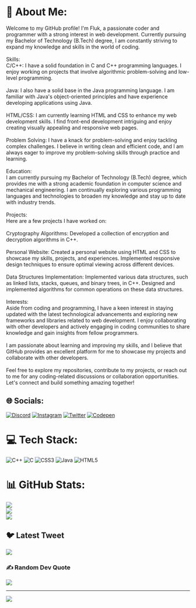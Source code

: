 # 💫 About Me:
Welcome to my GitHub profile! I'm Fluk, a passionate coder and programmer with a strong interest in web development. Currently pursuing my Bachelor of Technology (B.Tech) degree, I am constantly striving to expand my knowledge and skills in the world of coding.<br><br>Skills:<br>C/C++: I have a solid foundation in C and C++ programming languages. I enjoy working on projects that involve algorithmic problem-solving and low-level programming.<br><br>Java: I also have a solid base in the Java programming language. I am familiar with Java's object-oriented principles and have experience developing applications using Java.<br><br>HTML/CSS: I am currently learning HTML and CSS to enhance my web development skills. I find front-end development intriguing and enjoy creating visually appealing and responsive web pages.<br><br>Problem Solving: I have a knack for problem-solving and enjoy tackling complex challenges. I believe in writing clean and efficient code, and I am always eager to improve my problem-solving skills through practice and learning.<br><br>Education:<br>I am currently pursuing my Bachelor of Technology (B.Tech) degree, which provides me with a strong academic foundation in computer science and mechanical engineering. I am continually exploring various programming languages and technologies to broaden my knowledge and stay up to date with industry trends.<br><br>Projects:<br>Here are a few projects I have worked on:<br><br>Cryptography Algorithms: Developed a collection of encryption and decryption algorithms in C++.<br><br>Personal Website: Created a personal website using HTML and CSS to showcase my skills, projects, and experiences. Implemented responsive design techniques to ensure optimal viewing across different devices.<br><br>Data Structures Implementation: Implemented various data structures, such as linked lists, stacks, queues, and binary trees, in C++. Designed and implemented algorithms for common operations on these data structures.<br><br>Interests:<br>Aside from coding and programming, I have a keen interest in staying updated with the latest technological advancements and exploring new frameworks and libraries related to web development. I enjoy collaborating with other developers and actively engaging in coding communities to share knowledge and gain insights from fellow programmers.<br><br>I am passionate about learning and improving my skills, and I believe that GitHub provides an excellent platform for me to showcase my projects and collaborate with other developers.<br><br>Feel free to explore my repositories, contribute to my projects, or reach out to me for any coding-related discussions or collaboration opportunities. Let's connect and build something amazing together!


## 🌐 Socials:
[![Discord](https://img.shields.io/badge/Discord-%237289DA.svg?logo=discord&logoColor=white)](https://discord.gg/5rgW3cJTPM) [![Instagram](https://img.shields.io/badge/Instagram-%23E4405F.svg?logo=Instagram&logoColor=white)](https://instagram.com/vxrunrxj) [![Twitter](https://img.shields.io/badge/Twitter-%231DA1F2.svg?logo=Twitter&logoColor=white)](https://twitter.com/vxrunrxj) [![Codepen](https://img.shields.io/badge/Codepen-000000?style=for-the-badge&logo=codepen&logoColor=white)](https://codepen.io/FluKM) 

# 💻 Tech Stack:
![C++](https://img.shields.io/badge/c++-%2300599C.svg?style=plastic&logo=c%2B%2B&logoColor=white) ![C](https://img.shields.io/badge/c-%2300599C.svg?style=plastic&logo=c&logoColor=white) ![CSS3](https://img.shields.io/badge/css3-%231572B6.svg?style=plastic&logo=css3&logoColor=white) ![Java](https://img.shields.io/badge/java-%23ED8B00.svg?style=plastic&logo=java&logoColor=white) ![HTML5](https://img.shields.io/badge/html5-%23E34F26.svg?style=plastic&logo=html5&logoColor=white)
# 📊 GitHub Stats:
![](https://github-readme-stats.vercel.app/api?username=FluKM&theme=dark&hide_border=false&include_all_commits=false&count_private=false)<br/>
![](https://github-readme-streak-stats.herokuapp.com/?user=FluKM&theme=dark&hide_border=false)<br/>
![](https://github-readme-stats.vercel.app/api/top-langs/?username=FluKM&theme=dark&hide_border=false&include_all_commits=false&count_private=false&layout=compact)

## 🐦 Latest Tweet
[![](https://gtce.itsvg.in/api?username=vxrunrxj)](https://github.com/VishwaGauravIn/github-twitter-card-embed)

### ✍️ Random Dev Quote
![](https://quotes-github-readme.vercel.app/api?type=horizontal&theme=radical)

---
[![](https://visitcount.itsvg.in/api?id=FluKM&icon=0&color=0)](https://visitcount.itsvg.in)

<!-- Proudly created with GPRM ( https://gprm.itsvg.in ) -->
